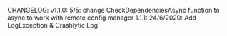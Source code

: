 CHANGELOG:
v1.1.0: 5/5: change CheckDependenciesAsync function to async to work with remote config manager
1.1.1: 24/6/2020: Add LogException & Crashlytic Log